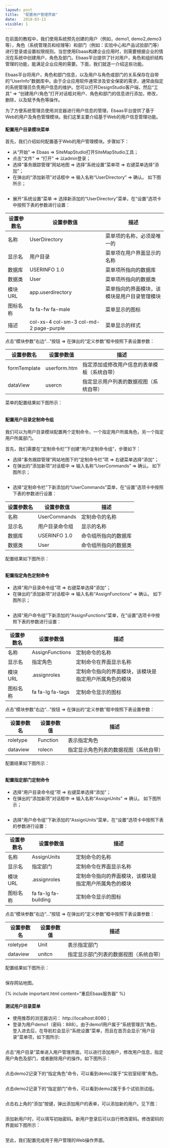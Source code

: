 ```yaml
---
layout: post
title:  "配置用户管理界面"
date:   2018-03-13
visible: 1
---
```


在前面的教程中，我们使用系统预先创建的用户（例如，demo1, demo2,demo3等），角色（系统管理员和经理等）和部门（例如：实验中心和产品试验部门等）进行登录或设置权限规则。当您使用Ebaas构建企业应用时，则需要根据企业的情况在系统中创建用户，角色及部门。Ebaas平台提供了针对用户，角色和组织结构管理的功能，能满足企业应用的需要。下面，我们就逐一介绍这些功能。

Ebaas平台将用户，角色和部门信息，以及用户与角色或部门的关系保存在自带的“UserInfo”数据库中。由于企业应用软件通常涉及安全保密的需求，通常由指定的系统管理员负责用户信息的维护。您可以打开DesignStudio客户端，然后“工具” => “创建用户/角色”打开对话框对用户、角色和部门的信息进行添加，修改，删除，以及赋予角色等操作。

为了方便系统管理员使用浏览器进行用户信息的管理，Ebaas平台提供了基于Web的用户及角色管理模块。我们这里主要介绍基于Web的用户信息管理功能。

#### 配置用户目录模块菜单

首先，我们介绍如何配置基于Web的用户管理模块。步骤如下：

* 从“开始” => Ebaas => SiteMapStudio打开SiteMapStudio工具；
* 点击“文件” => “打开” => 以admin登录；
* 选择“事务跟踪管理”网站地图 => 选择“系统设置”菜单项 => 右键菜单选择“添加”；
* 在弹出的“添加新项”对话框中 => 输入名称“UserDirectory” => 确认。 如下图所示；

<img src="{{'/assets/img/2018-3-13-创建用户目录菜单.png' | prepend: site.baseurl }}" alt="">

* 展开“系统设置”菜单 => 选择新添加的“UserDirectory”菜单，在“设置”选项卡中按照下表的参数进行设置：

| 设置参数名 | 设置参数值 | 描述 |
|-------|--------|---------|
| 名称 | UserDirectory | 菜单项的名称，必须是唯一的 |
| 显示名 | 用户目录 | 菜单项在用户界面显示的名称 |
| 数据库 | USERINFO 1.0 | 菜单项所指向的数据库 |
| 数据类 | User | 菜单项所指向的数据类 |
| 模块URL | app.userdirectory | 菜单指向的界面模块，该模块是用户目录管理模块 |
| 图标名称 | fa fa-fw fa-male | 菜单显示的图标 |
| 描述 | col-xs-4 col-sm-3 col-md-2 page-purple | 菜单显示的样式 |

点击“模块参数”右边“...”按钮 => 在弹出的“定义参数”框中按照下表设置参数：

| 设置参数名 | 设置参数值 | 描述 |
|-------|--------|---------|
| formTemplate | userform.htm | 指定添加或修改用户信息的表单模板（系统自带） |
| dataView | usercn | 指定显示用户列表的数据视图（系统自带） |

菜单的配置结果如下图所示：

<img src="{{'/assets/img/2018-3-13-设置用户目录菜单.png' | prepend: site.baseurl }}" alt="">

#### 配置用户目录定制命令组

我们可以为用户目录模块配置两个定制命令，一个指定用户所属角色，另一个指定用户所属部门。

首先，我们需要在“定制命令栏”下创建“用户定制命令组”，步骤如下：

* 选择“事务跟踪管理”网站地图下的“定制命令栏”项 => 右键菜单选择“添加”；
* 在弹出的“添加新项”对话框中 => 输入名称“UserCommands” => 确认。 如下图所示；

<img src="{{'/assets/img/2018-3-13-创建用户命令组.png' | prepend: site.baseurl }}" alt="">

* 选择“定制命令栏”下新添加的“UserCommands”菜单，在“设置”选项卡中按照下表的参数进行设置：

| 设置参数名 | 设置参数值 | 描述 |
|-------|--------|---------|
| 名称 | UserCommands | 定制命令的名称 |
| 显示名 | 用户目录命令组 | 显示的名称 |
| 数据库 | USERINFO 1.0 | 命令组所指向的数据库 |
| 数据类 | User | 命令组所指向的数据类 |

配置结果如下图所示：

<img src="{{'/assets/img/2018-3-13-配置用户命令组.png' | prepend: site.baseurl }}" alt="">

#### 配置指定角色定制命令

* 选择“用户目录命令组”项 => 右键菜单选择“添加”；
* 在弹出的“添加新项”对话框中 => 输入名称“AssignFunctions” => 确认。 如下图所示；

<img src="{{'/assets/img/2018-3-13-创建指定角色命令.png' | prepend: site.baseurl }}" alt="">

* 选择“用户命令组”下新添加的“AssignFunctions”菜单，在“设置”选项卡中按照下表的参数进行设置：

| 设置参数名 | 设置参数值 | 描述 |
|-------|--------|---------|
| 名称 | AssignFunctions | 定制命令的名称 |
| 显示名 | 指定角色 | 定制命令在界面显示名称 |
| 模块URL | .assignroles | 定制命令指向的界面模块，该模块是指定用户所属角色的模块 |
| 图标名称 | fa fa-lg fa-tags | 定制命令显示的图标 |

点击“模块参数”右边“...”按钮 => 在弹出的“定义参数”框中按照下表设置参数：

| 设置参数名 | 设置参数值 | 描述 |
|-------|--------|---------|
| roletype | Function | 表示指定角色 |
| dataview | rolecn | 指定显示角色列表的数据视图（系统自带） |

配置结果如下图所示：

<img src="{{'/assets/img/2018-3-13-配置指定角色命令.png' | prepend: site.baseurl }}" alt="">

#### 配置指定部门定制命令

* 选择“用户目录命令组”项 => 右键菜单选择“添加”；
* 在弹出的“添加新项”对话框中 => 输入名称“AssignUnits” => 确认。 如下图所示；

<img src="{{'/assets/img/2018-3-13-创建指定部门命令.png' | prepend: site.baseurl }}" alt="">

* 选择“用户命令组”下新添加的“AssignUnits”菜单，在“设置”选项卡中按照下表的参数进行设置：

| 设置参数名 | 设置参数值 | 描述 |
|-------|--------|---------|
| 名称 | AssignUnits | 定制命令的名称 |
| 显示名 | 指定部门 | 定制命令在界面显示名称 |
| 模块URL | .assignroles | 定制命令指向的界面模块，该模块是指定用户所属角色的模块 |
| 图标名称 | fa fa-lg fa-building | 定制命令显示的图标 |

点击“模块参数”右边“...”按钮 => 在弹出的“定义参数”框中按照下表设置参数：

| 设置参数名 | 设置参数值 | 描述 |
|-------|--------|---------|
| roletype | Unit | 表示指定部门 |
| dataview | unitcn | 指定显示部门列表的数据视图（系统自带） |

配置结果如下图所示：

<img src="{{'/assets/img/2018-3-13-配置指定部门命令.png' | prepend: site.baseurl }}" alt="">

保存网站地图。

{% include important.html content="重启Ebaas服务器" %}

#### 测试用户目录菜单

* 使用推荐的浏览器访问： http://localhost:8080；
* 登录为用户demo1（密码：888）。由于demo1用户属于“系统管理员”角色，登入进去后，在导航栏会显示“系统设置”菜单，而且在首页会显示“用户目录”菜单项，如下图所示:

<img src="{{'/assets/img/2018-3-13-测试用户目录菜单显示.png' | prepend: site.baseurl }}" alt="">

点击“用户目录”菜单进入用户管理界面，可以进行添加用户，修改用户信息，指定用户角色及部门，或者删除用户的操作。如下图所示：

<img src="{{'/assets/img/2018-3-13-用户管理界面.png' | prepend: site.baseurl }}" alt="">

点击demo2记录下的“指定角色”命令，可以看到demo2属于“实验室经理”角色。

<img src="{{'/assets/img/2018-3-13-指定用户角色窗口.png' | prepend: site.baseurl }}" alt="">

点击demo2记录下的“指定部门”命令，可以看到demo2属于多个试验测试组。

<img src="{{'/assets/img/2018-3-13-指定用户部门窗口.png' | prepend: site.baseurl }}" alt="">

点击右上角的“添加”按键，弹出添加用户的表单，可以添加新的用户。见下图：

<img src="{{'/assets/img/2018-3-13-添加用户窗口.png' | prepend: site.baseurl }}" alt="">

添加新用户时，可以填写初始密码。新用户登录后可以自行修改密码。修改密码的界面如下图所示：

<img src="{{'/assets/img/2018-3-13-修改用户密码.png' | prepend: site.baseurl }}" alt="">

至此，我们配置完成用于用户管理的Web操作界面。

